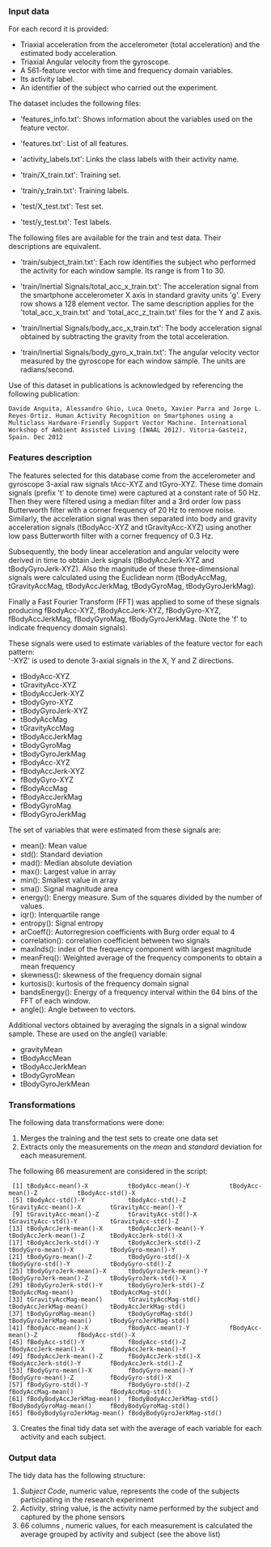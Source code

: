 ### Input data

For each record it is provided:

* Triaxial acceleration from the accelerometer (total acceleration) and the estimated body acceleration.
* Triaxial Angular velocity from the gyroscope. 
* A 561-feature vector with time and frequency domain variables. 
* Its activity label. 
* An identifier of the subject who carried out the experiment.

The dataset includes the following files:


* 'features_info.txt': Shows information about the variables used on the feature vector.

* 'features.txt': List of all features.

* 'activity_labels.txt': Links the class labels with their activity name.

* 'train/X_train.txt': Training set.

* 'train/y_train.txt': Training labels.

* 'test/X_test.txt': Test set.

* 'test/y_test.txt': Test labels.

The following files are available for the train and test data. Their descriptions are equivalent. 

* 'train/subject_train.txt': Each row identifies the subject who performed the activity for each window sample. Its range is from 1 to 30. 

* 'train/Inertial Signals/total_acc_x_train.txt': The acceleration signal from the smartphone accelerometer X axis in standard gravity units 'g'. Every row shows a 128 element vector. The same description applies for the 'total_acc_x_train.txt' and 'total_acc_z_train.txt' files for the Y and Z axis. 

* 'train/Inertial Signals/body_acc_x_train.txt': The body acceleration signal obtained by subtracting the gravity from the total acceleration. 

* 'train/Inertial Signals/body_gyro_x_train.txt': The angular velocity vector measured by the gyroscope for each window sample. The units are radians/second.

Use of this dataset in publications is acknowledged by referencing the following publication: 

`Davide Anguita, Alessandro Ghio, Luca Oneto, Xavier Parra and Jorge L. Reyes-Ortiz. Human Activity Recognition on Smartphones using a Multiclass Hardware-Friendly Support Vector Machine. International Workshop of Ambient Assisted Living (IWAAL 2012). Vitoria-Gasteiz, Spain. Dec 2012`


### Features description

The features selected for this database come from the accelerometer and gyroscope 3-axial raw signals tAcc-XYZ and tGyro-XYZ. These time domain signals (prefix 't' to denote time) were captured at a constant rate of 50 Hz. Then they were filtered using a median filter and a 3rd order low pass Butterworth filter with a corner frequency of 20 Hz to remove noise. Similarly, the acceleration signal was then separated into body and gravity acceleration signals (tBodyAcc-XYZ and tGravityAcc-XYZ) using another low pass Butterworth filter with a corner frequency of 0.3 Hz. 

Subsequently, the body linear acceleration and angular velocity were derived in time to obtain Jerk signals (tBodyAccJerk-XYZ and tBodyGyroJerk-XYZ). Also the magnitude of these three-dimensional signals were calculated using the Euclidean norm (tBodyAccMag, tGravityAccMag, tBodyAccJerkMag, tBodyGyroMag, tBodyGyroJerkMag). 

Finally a Fast Fourier Transform (FFT) was applied to some of these signals producing fBodyAcc-XYZ, fBodyAccJerk-XYZ, fBodyGyro-XYZ, fBodyAccJerkMag, fBodyGyroMag, fBodyGyroJerkMag. (Note the 'f' to indicate frequency domain signals). 

These signals were used to estimate variables of the feature vector for each pattern:  
'-XYZ' is used to denote 3-axial signals in the X, Y and Z directions.

* tBodyAcc-XYZ
* tGravityAcc-XYZ
* tBodyAccJerk-XYZ
* tBodyGyro-XYZ
* tBodyGyroJerk-XYZ
* tBodyAccMag
* tGravityAccMag
* tBodyAccJerkMag
* tBodyGyroMag
* tBodyGyroJerkMag
* fBodyAcc-XYZ
* fBodyAccJerk-XYZ
* fBodyGyro-XYZ
* fBodyAccMag
* fBodyAccJerkMag
* fBodyGyroMag
* fBodyGyroJerkMag

The set of variables that were estimated from these signals are: 

* mean(): Mean value
* std(): Standard deviation
* mad(): Median absolute deviation 
* max(): Largest value in array
* min(): Smallest value in array
* sma(): Signal magnitude area
* energy(): Energy measure. Sum of the squares divided by the number of values. 
* iqr(): Interquartile range 
* entropy(): Signal entropy
* arCoeff(): Autorregresion coefficients with Burg order equal to 4
* correlation(): correlation coefficient between two signals
* maxInds(): index of the frequency component with largest magnitude
* meanFreq(): Weighted average of the frequency components to obtain a mean frequency
* skewness(): skewness of the frequency domain signal 
* kurtosis(): kurtosis of the frequency domain signal 
* bandsEnergy(): Energy of a frequency interval within the 64 bins of the FFT of each window.
* angle(): Angle between to vectors.

Additional vectors obtained by averaging the signals in a signal window sample. These are used on the angle() variable:

* gravityMean
* tBodyAccMean
* tBodyAccJerkMean
* tBodyGyroMean
* tBodyGyroJerkMean


### Transformations

The following data transformations were done:

1. Merges the training and the test sets to create one data set
2. Extracts only the measurements on the *mean* and *standard* deviation for each measurement.

The following 66 measurement are considered in the script:

```{r}
 [1] tBodyAcc-mean()-X           tBodyAcc-mean()-Y           tBodyAcc-mean()-Z           tBodyAcc-std()-X           
 [5] tBodyAcc-std()-Y            tBodyAcc-std()-Z            tGravityAcc-mean()-X        tGravityAcc-mean()-Y       
 [9] tGravityAcc-mean()-Z        tGravityAcc-std()-X         tGravityAcc-std()-Y         tGravityAcc-std()-Z        
[13] tBodyAccJerk-mean()-X       tBodyAccJerk-mean()-Y       tBodyAccJerk-mean()-Z       tBodyAccJerk-std()-X       
[17] tBodyAccJerk-std()-Y        tBodyAccJerk-std()-Z        tBodyGyro-mean()-X          tBodyGyro-mean()-Y         
[21] tBodyGyro-mean()-Z          tBodyGyro-std()-X           tBodyGyro-std()-Y           tBodyGyro-std()-Z          
[25] tBodyGyroJerk-mean()-X      tBodyGyroJerk-mean()-Y      tBodyGyroJerk-mean()-Z      tBodyGyroJerk-std()-X      
[29] tBodyGyroJerk-std()-Y       tBodyGyroJerk-std()-Z       tBodyAccMag-mean()          tBodyAccMag-std()          
[33] tGravityAccMag-mean()       tGravityAccMag-std()        tBodyAccJerkMag-mean()      tBodyAccJerkMag-std()      
[37] tBodyGyroMag-mean()         tBodyGyroMag-std()          tBodyGyroJerkMag-mean()     tBodyGyroJerkMag-std()     
[41] fBodyAcc-mean()-X           fBodyAcc-mean()-Y           fBodyAcc-mean()-Z           fBodyAcc-std()-X           
[45] fBodyAcc-std()-Y            fBodyAcc-std()-Z            fBodyAccJerk-mean()-X       fBodyAccJerk-mean()-Y      
[49] fBodyAccJerk-mean()-Z       fBodyAccJerk-std()-X        fBodyAccJerk-std()-Y        fBodyAccJerk-std()-Z       
[53] fBodyGyro-mean()-X          fBodyGyro-mean()-Y          fBodyGyro-mean()-Z          fBodyGyro-std()-X          
[57] fBodyGyro-std()-Y           fBodyGyro-std()-Z           fBodyAccMag-mean()          fBodyAccMag-std()          
[61] fBodyBodyAccJerkMag-mean()  fBodyBodyAccJerkMag-std()   fBodyBodyGyroMag-mean()     fBodyBodyGyroMag-std()     
[65] fBodyBodyGyroJerkMag-mean() fBodyBodyGyroJerkMag-std() 
```

3. Creates the final tidy data set with the average of each variable for each activity and each subject.

### Output data

The tidy data has the following structure:

1. *Subject Code*, numeric value, represents the code of the subjects participating in the research experiment
2. *Activity*, string value, is the activity name performed by the subject and captured by the phone sensors
3. 66 columns , numeric values, for each measurement is calculated the average grouped by activity and subject (see the above list)

